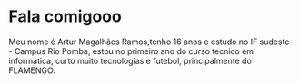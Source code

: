 # Fala comigooo
Meu nome é Artur Magalhães Ramos,tenho 16 anos e estudo no IF sudeste - Campus Rio Pomba, estou no primeiro ano do curso tecnico em informática, curto muito tecnologias e futebol,
principalmente do FLAMENGO.


